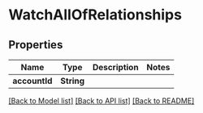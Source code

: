 # WatchAllOfRelationships

## Properties
Name | Type | Description | Notes
------------ | ------------- | ------------- | -------------
**accountId** | **String** |  | 

[[Back to Model list]](../README.md#documentation-for-models) [[Back to API list]](../README.md#documentation-for-api-endpoints) [[Back to README]](../README.md)


